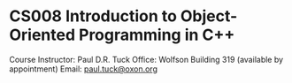 # CS008 Introduction to Object-Oriented Programming in C++

Course Instructor: Paul D.R. Tuck
Office: Wolfson Building 319 (available by appointment)
Email: [paul.tuck@oxon.org](mailto:paul.tuck@oxon.org)
